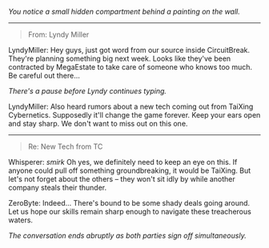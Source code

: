 
*You notice a small hidden compartment behind a painting on the wall.*

---

> From: Lyndy Miller

LyndyMiller: Hey guys, just got word from our source inside CircuitBreak. They're planning something big next week. Looks like they've been contracted by MegaEstate to take care of someone who knows too much. Be careful out there...

*There's a pause before Lyndy continues typing.*

LyndyMiller: Also heard rumors about a new tech coming out from TaiXing Cybernetics. Supposedly it'll change the game forever. Keep your ears open and stay sharp. We don't want to miss out on this one.

---

> Re: New Tech from TC

Whisperer: *smirk* Oh yes, we definitely need to keep an eye on this. If anyone could pull off something groundbreaking, it would be TaiXing. But let's not forget about the others – they won't sit idly by while another company steals their thunder.

ZeroByte: Indeed... There's bound to be some shady deals going around. Let us hope our skills remain sharp enough to navigate these treacherous waters.

*The conversation ends abruptly as both parties sign off simultaneously.*

